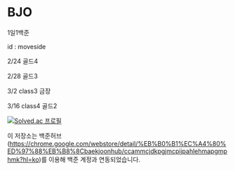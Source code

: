 # BJO
1일1백준

id : moveside


2/24 골드4

2/28 골드3

3/2 class3 금장

3/16 class4 골드2




[![Solved.ac
프로필](http://mazassumnida.wtf/api/v2/generate_badge?boj=moveside)](https://solved.ac/moveside)



이 저장소는 백준허브(https://chrome.google.com/webstore/detail/%EB%B0%B1%EC%A4%80%ED%97%88%EB%B8%8Cbaekjoonhub/ccammcjdkpgjmcpijpahlehmapgmphmk?hl=ko)를 이용해 백준 계정과 연동되었습니다.
